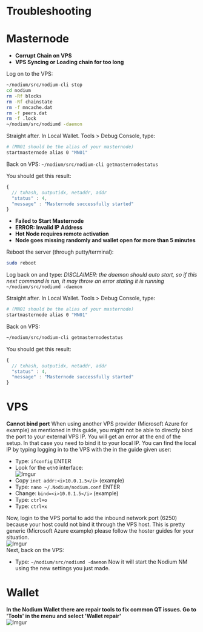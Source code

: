 # Troubleshooting

# Masternode
- <b>Corrupt Chain on VPS</b><br>
- <b>VPS Syncing or Loading chain for too long</b>

Log on to the VPS:
```bash
~/nodium/src/nodium-cli stop
cd nodium
rm -Rf blocks 
rm -Rf chainstate 
rm -f mncache.dat 
rm -f peers.dat 
rm -f .lock
~/nodium/src/nodiumd -daemon
```
Straight after. In Local Wallet. Tools > Debug Console, type:
```bash
# (MN01 should be the alias of your masternode)
startmasternode alias 0 "MN01"
```

Back on VPS:
`~/nodium/src/nodium-cli getmasternodestatus`

You should get this result:
```js
{
  // txhash, outputidx, netaddr, addr
  "status" : 4,
  "message" : "Masternode successfully started"
}
```

- <b>Failed to Start Masternode</b><br>
- <b>ERROR: Invalid IP Address</b><br>
- <b>Hot Node requires remote activation</b><br>
- <b>Node goes missing randomly and wallet open for more than 5 minutes</b><br>

Reboot the server (through putty/terminal):
```bash
sudo reboot
```

Log back on and type:
_DISCLAIMER: the daemon should auto start, so if this next command is run, it may throw an error stating it is running_
`~/nodium/src/nodiumd -daemon`

Straight after. In Local Wallet. Tools > Debug Console, type:
```bash
# (MN01 should be the alias of your masternode)
startmasternode alias 0 "MN01"
```

Back on VPS:
```bash
~/nodium/src/nodium-cli getmasternodestatus
```

You should get this result:
```js
{
  // txhash, outputidx, netaddr, addr
  "status" : 4,
  "message" : "Masternode successfully started"
}
```

# VPS

<b>Cannot bind port</b>
When using another VPS provider (Microsoft Azure for example) as mentioned in this guide, you might not be able to directly bind the port to your external VPS IP. You will get an error at the end of the setup. In that case you need to bind it to your local IP. You can find the local IP by typing logging in to the VPS with the in the guide given user:
* Type: `ifconfig`  ENTER
* Look for the `eth0` interface:<br>
![Imgur](https://i.imgur.com/ftQlQLp.png)
* Copy `inet addr:<i>10.0.1.5</i>` (example)<br>
* Type: `nano ~/.Nodium/nodium.conf`  ENTER
* Change: `bind=<i>10.0.1.5</i>` (example)<br>
* Type: `ctrl+o`
* Type: `ctrl+x` <br>

Now, login to the VPS portal to add the inbound network port (6250) because your host could not bind it through the VPS host.
This is pretty generic (Microsoft Azure example) please follow the hoster guides for your situation. 
<br>
![Imgur](https://i.imgur.com/YcNrWKF.png)
<br>
Next, back on the VPS:
* Type: `~/nodium/src/nodiumd -daemon`
Now it will start the Nodium NM using the new settings you just made.

# Wallet
<b>In the Nodium Wallet there are repair tools to fix common QT issues. Go to 'Tools' in the menu and select 'Wallet repair'</b>
<br>
![Imgur](https://i.imgur.com/13tW7J7.jpg)



